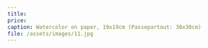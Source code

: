 ```yaml
---
title: 
price:
caption: Watercolor on paper, 19x19cm (Passepartout: 30x30cm) 
file: /assets/images/11.jpg
---
```

